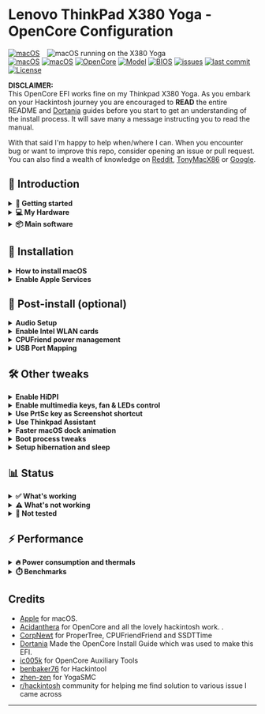 # Lenovo ThinkPad X380 Yoga - OpenCore Configuration

<img align="right" src="https://p1-ofp.static.pub/medias/bWFzdGVyfHJvb3R8MzY5NzQ4fGltYWdlL3BuZ3xoMTEvaGMwLzE0NDQ4MTg0NTI0ODMwLnBuZ3wyZjE4MmQ5YmEyN2U1M2VhOTJkZDM4NzFjMTUzNDk2M2NmOGQ5OTQ2MjYxNTVlNjY3YmYxMTU4ZDM2Y2RmNjlk/lenovo-laptop-thinkpad-x380-2-in-1-hero.png" alt="macOS running on the X380 Yoga" width="425">

[![macOS](https://img.shields.io/badge/macOS-Ventura-brightgreen.svg?logo=apple)](https://developer.apple.com/documentation/macos-release-notes)
[![macOS](https://img.shields.io/badge/macOS-Sonoma-brightgreen.svg?logo=apple)](https://developer.apple.com/documentation/macos-release-notes)
[![macOS](https://img.shields.io/badge/macOS-Sequoia-brightgreen.svg?logo=apple)](https://developer.apple.com/documentation/macos-release-notes)
[![OpenCore](https://img.shields.io/badge/OpenCore-1.0.2-blue.svg)](https://github.com/acidanthera/OpenCorePkg)
[![Model](https://img.shields.io/badge/Model-20LJ-9cf)](https://psref.lenovo.com/syspool/Sys/PDF/ThinkPad/ThinkPad_X380_Yoga/ThinkPad_X380_Yoga_Spec.PDF)
[![BIOS](https://img.shields.io/badge/BIOS-1.41-blue)](https://pcsupport.lenovo.com/us/en/products/laptops-and-netbooks/thinkpad-x-series-laptops/thinkpad-x380-yoga/downloads/driver-list/component?name=BIOS%2FUEFI&id=5AC6A815-321D-440E-8833-B07A93E0428C)
[![issues](https://img.shields.io/github/issues/kotakbiasa/ThinkPad-X380-Yoga-Hackintosh-OpenCore)](https://github.com/kotakbiasa/ThinkPad-X380-Yoga-Hackintosh-OpenCore/issues)
[![last commit](https://img.shields.io/github/last-commit/kotakbiasa/ThinkPad-X380-Yoga-Hackintosh-OpenCore)](https://github.com/kotakbiasa/ThinkPad-X380-Yoga-Hackintosh-OpenCore)
[![License](https://img.shields.io/badge/license-MIT-purple.svg)](/LICENSE)

**DISCLAIMER:**  
This OpenCore EFI works fine on my Thinkpad X380 Yoga. 
As you embark on your Hackintosh journey you are encouraged to **READ** the entire README and [Dortania](https://dortania.github.io/getting-started/) guides before you start to get an understanding of the install process. It will save many a message instructing you to read the manual. 

With that said I'm happy to help when/where I can. When you encounter bug or want to improve this repo, consider opening an issue or pull request. You can also find a wealth of knowledge on [Reddit](https://www.reddit.com/r/hackintosh/), [TonyMacX86](https://www.tonymacx86.com) or [Google](https://www.google.com).

## 👋 Introduction

<details>  
<summary><strong>📖 Getting started</strong></summary>
</br>

**Meet the Bootloader:**

- [Why OpenCore](https://dortania.github.io/OpenCore-Install-Guide/why-oc.html)
- Dortania's [website](https://dortania.github.io)

**Recommended tools:**

- Plist editor [ProperTree](https://github.com/corpnewt/ProperTree)
- Handy-dandy ESP mounting script [MountEFI](https://github.com/corpnewt/MountEFI)
- Cross-platform GUI management tools for OpenCore [OCAT](https://github.com/ic005k/OCAuxiliaryTools)
- Py script that uses acidanthera's macserial to generate SMBIOS [GenSMBIOS](https://github.com/corpnewt/GenSMBIOS)
- The Swiss army knife of vanilla Hackintoshing [Hackintool](https://github.com/benbaker76/Hackintool)

**Resources**

- [OpenCore](https://github.com/acidanthera/OpenCorePkg)

</details>

<details> 
<summary><strong>💻 My Hardware</strong></summary>
</br>

| Category  | Component                                            | Note                                                         |
| --------- | ---------------------------------------------------- | ------------------------------------------------------------ |
| Type      | 20LJ                                                 |                                                              |
| CPU       | Intel(R) Core(TM) i5-8350U CPU @ 1.70GHz             |                                                              |
| GPU       | Intel UHD 620                                        |                                                              |
| SSD       | Lexar NM620 512GB M.2 NVMe SSD                       | Replaced cursed PM 981 which still doesn't work reliably. Read this [Anti-Hackintosh Buyers Guide - Storage](https://dortania.github.io/Anti-Hackintosh-Buyers-Guide/Storage.html)     |
| Screen    | 13.3" FHD 1920x1080                                  | Multi touch and pen* support working                         |
| Memory    | 16GB DDR4 2400Mhz                                    |                                                              |
| Camera    | 720p Camera + IR Camera                              |                                                              |
| Audio     | Conexant® CX8200                                     | I suggest trying several layout ID `3, 15, 21, 23, or 80`    |
| Touchoad  | ELAN v4 LEN2034 PS2 Interace                         |                                                              |
| Wifi & BT | Intel AC 8265 and Bluetooth                          | Use AirportItlwm for your macOS version and enjoy native Wi-Fi control. |
| Ethernet  | Intel I219-LM4 Gigabit Ethernet                      |                                                              | 
| Input     | PS2 Keyboard & I2CHID TrackPad (touchscreen and pen) | I'm using [YogaSMC](https://github.com/zhen-zen/YogaSMC) for media keys. The kext is in the folder but **you'll need to install the app.** |

</details>

<details>
<summary><strong>📦 Main software</strong></summary>

| Component     | Version |
| ------------- | ------- |
| macOS Sonoma  | 14.7.1  |
| OpenCore      | v1.0.2  |

</details>

## 📖 Installation

<details>  
<summary><strong>How to install macOS</strong></summary>
</br>

1. [Create an installation media](https://dortania.github.io/OpenCore-Install-Guide/installer-guide/#making-the-installer)
1. Download the [latest EFI folder](https://github.com/simprecicchiani/ThinkPad-T460s-macOS-OpenCore/releases) and copy it into the ESP partiton
1. Change your BIOS settings according to the table below
1. Boot from the USB installer (press `F12` to choose boot volume) and [start the installation process](https://dortania.github.io/OpenCore-Install-Guide/installation/installation-process.html#booting-the-opencore-usb)

### BIOS Config

| Menu     |                   |                                 | Setting     |
| -------- | ----------------- | ------------------------------- | ----------- |
| Config   | USB               | UEFI BIOS Support               | `Enable`    |
|          | Power             | Intel SpeedStep Technology      | `Enable`    |
|          |                   | CPU Power Management            | `Enable`    |
|          | CPU               | Hyper-Threading Technology      | `Enable`    |
| Security | Security Chip     |                                 | `Disable`   |
|          | Memory Protection | Execution Prevention            | `Enable`    |
|          | Virtualization    | Intel Virtualization Technology | `Enable`    |
|          |                   | Intel VT-d Feature              | `Enable`    |
|          | Anti-Theft        | Computrace                      | `Disable`   |
|          | Secure Boot       |                                 | `Disable`   |
|          | Intel SGX         |                                 | `Disable`   |
|          | Device Guard      |                                 | `Disable`   |
| Startup  | UEFI/Legacy Boot  |                                 | `UEFI Only` |
|          | CSM Support       |                                 | `No`        |
|          | Boot Mode         |                                 | `Quick`     |

</details>

<details>  
<summary><strong>Enable Apple Services</strong></summary>
</br>

Config to allow you to use Apple Services (such as iMessage)

> [!NOTE]
>
> If you (still) can't login to iMessage you may need to contact Apple Support to unblacklist your AppleID (You can try opening the Message app from terminal to check the log to see if you're getting a Customer Code error, which is an indication that your AppleID got blacklisted. [See more info here](https://dortania.github.io/OpenCore-Post-Install/universal/iservices.html#customer-code-error))

1. Download (or clone) [GenSMBIOS](https://github.com/corpnewt/GenSMBIOS) and run it in terminal
2. Type `3` to generate SMBIOS, then press <kbd>Enter</kbd>
3. Type `MacBookPro15,2 5`, then press <kbd>Enter</kbd>
4. Open `EFI/Config.plist` (I highly recommend using [ProperTree](https://github.com/corpnewt/ProperTree)) and navigate to `PlatformInfo -> Generic`
5. Add one of the script's result to `MLB`, `SystemSerialNumber`, and `SystemUUID`
7. Replace `ROM` with your MAC Address (`System Preferences -> Network -> Ethernet -> Advanced -> Hardware -> MAC Address`, then remove all the colons `:`). Or you can also try using a real Apple MAC Address
8. Save and Reboot
9. Check the Serial Number validity. Repeat step 5 and choose different result (or generate new set of SMBIOS) until you find invalid Serial Number
</details>

## 🧰 Post-install (optional)

<details>  
<summary><strong>Audio Setup</strong></summary>

The X380 Yoga has CX8200 for audio which requires the boot-arg **or** device property below. You can use the boot-args to initially setup your config.plist file as suggested in the guide or simply add the device property. Everything should work, built-in microphone, speakers, headphone jack and microphone. 

NVRAM:

| Key       | Value    |
| --------- | -------- |
| boot-args | alcid=23 |

DeviceProperties

| Key                        | Type       | Value        |
| -------------------------- | ---------- | ------------ |
| PciRoot(0x0)/Pci(0x1F,0x3) | Dictionary |              |
| layout-id                  | Data       | **0f000000** |

</details>

<details>  
<summary><strong>Enable Intel WLAN cards</strong></summary>
</br>

Although the Intel AC-8265 Card is compatible with both kexts (use either one or the other), there are Pros and Cons to both of them (check the [**FAQs**](https://openintelwireless.github.io/itlwm/FAQ.html#features) for other differences):

- **AirportItlwm**: (used in macOS Sonoma)
	- **Pro**: Can be used during macOS Setup/Recoveery which is not possible with `itlwm.kext`
	- **Pro**: Supports Location Services and "Find My Mac"
 	- **Pro**: Connects faster to Wi-Fi Hotspots than `itlwm.kext`
	- **Con**: Doesn't perform as well as `itlwm.kext`
	- **Con**: Can't connect to hidden WiFi Networks
	- **Con**: Requires the correct kext per macOS version, so running multiple version of macOS requires multiple versions of this kext controlled via `MinKernel` and `MaxKernel` settings

- **itlwm.kext** (used in Sequoia)
	- **Pro**: `itlwm.kext` works across _multiple_ versions of macOS
	- **Pro**: Loading webpages feels a lot quicker than with `AirportItlwm` 
	- **Pro**: Can connect to hidden WiFi Networks
 	- **Pro**: Does work with iMessage and FaceTime 	
	- **Con**: Requires [**HeliPort**](https://github.com/diepeterpan/HeliPort/releases) app to connect to Wi-Fi hotspots, so it can't be used during macOS Setup/Recovery
	- **Con**: Doesn't support Location Services

- Pre-compiled WiFi kexts for other versions of macOS can be found in the [Additional Files](hhttps://github.com/OpenIntelWireless/itlwm/releases) section! You will need them if you want to run other macOS versions than Sonoma or Sequioa!

> [!NOTE]
> 
> My config uses `AirportItlw.kext` by default since it allows accessing the internet during macOS installation (unlike `itlwm.kext` which requires an additional app to do so). Currently, AirportItlwm kexts for macOS Sequoia is included but you must patch, you can find how to patch [`see this`](https://osxlatitude.com/forums/topic/20330-wifi-in-sequoia-150-beta-patching-for-legacy-broadcom-wireless-cards/). If you want to use itlwm, disable AirportItlwm (all variants) and enable itlwm in the config.plist instead. Next, download the Helipad app, run it and add it to "Login Items" (in System Settings) so that it starts automatically with macOS.

</details>

<details>  
<summary><strong>CPUFriend power management</strong></summary>
<br>

Generate `CPUFriendDataProvider` or `ssdt_data.aml` (choose one) for your machine [here](https://github.com/acidanthera/CPUFriend) or use the ssd_data.aml file provided. My files are set for power conservation over performance. Highly recommended that you use power management.

</details>

<details> 
<summary><strong>USB Port Mapping</strong></summary>

While first port mapping I followed the [Dortania guide here](https://dortania.github.io/OpenCore-Post-Install/usb/#macos-and-the-15-port-limit) with USBInjectAll.kext install...  when doing so the internal USB ports did not show up and the cameras, touch screen, and bluetooth did not function. I noticed on the `USBmap tool` screen that RHUB was showing so I Googled it and it brought me back to the [Dortania guide here](https://dortania.github.io/OpenCore-Post-Install/usb/manual/manual.html#special-notes). I added the SSDT-RHUB.aml to the APCI folder rebooted and all the ports showed up. I then mapped the USB ports creating the included USBMap.kext file.

</details> 

## 🛠️ Other tweaks

<details>  
<summary><strong>Enable HiDPI</strong></summary>
</br>

1. [Disable SIP](https://dortania.github.io/OpenCore-Install-Guide/troubleshooting/troubleshooting.html#disabling-sip)
1. Run the following script in Terminal
   ```bash
   bash -c "$(curl -fsSL https://raw.githubusercontent.com/xzhih/one-key-hidpi/master/hidpi.sh)"
   ```
1. Follow the instructions, then reboot
1. Re-enable SIP (if desired)

Or try an [alternative method](https://github.com/bbhardin/A-Guide-to-MacOS-Scaled-Resolutions)

</details>

<details>  
<summary><strong>Enable multimedia keys, fan & LEDs control </strong></summary>
</br>

- Download [**YogaSMC-App**](https://github.com/zhen-zen/YogaSMC/files/14324664/Builds.zip) and mount it. This is a custom build which fixes the "Failed to open Preferences" [issue](https://github.com/zhen-zen/YogaSMC/issues/189) in Ventura and newer  
	- Double-click the YogaSMC **prefPane** to install it
	- Drag the `YogaSMC` app into the "Programs" folder and run it
	- Click on the icon (`⌥`) in the menu bar and select "Start at Login"
	- Now you can control performance profiles, fan speed and other settings
</details>

<details>  
<summary><strong>Use PrtSc key as Screenshot shortcut</strong></summary>
</br>

Super useful shortcut that I wish I had it on my previous MBP. Default is `⌘⇧5`.

1. Open SystemPreferences.app
1. Go under `Keyboard > Shortcuts > Screenshots`
1. Click on `Screenshot and recording options` field
1. Press `PrtSc` on your keyboard (it should came out as `F13`)

</details>

<details>
<summary><strong>Use Thinkpad Assistant </strong></summary>
</br>

1. Get a pair of Patch & SSDT from [Samples](./Tools/Thinkpad%20Assistant/Samples/SSDT-X380-KBRD.dsl) folder
2. Compile SSDT (ex. `iasl -vo SSDT-X380-KBRD.dsl`)
3. Copy `SSDT.aml` to EFI/OC/ACPI
4. Apply patch on `config.plst` with [OCAT](https://github.com/ic005k/OCAuxiliaryTools)
5. Download [Thinkpad Assistant](./Tools/Thinkpad%20Assistant/ThinkpadAssistant.dmg)
6. Extract & Copy to Applications folder
7. Start Thinkpad Assistant & Tick 'Launch on Login' in Menubar
8. Reboot

</details>

<details>  
<summary><strong>Faster macOS dock animation</strong></summary>
</br>

This enables auto-hide and speeds up the animation

1. Run the following script in Terminal
   ```bash
   defaults write com.apple.dock autohide-delay -float 0; defaults write com.apple.dock autohide-time-modifier -float 0.5; killall Dock
   ```
   </details>

<details>  
<summary><strong>Boot process tweaks</strong></summary>
</br>

| Menu |       |            | Setting    | What does it do?     |
| :--- | :---- | :--------- | :--------- | :------------------- |
| Misc | Boot  | ShowPicker | `False`    | Skip bootloader page |
| UEFI | Audio | PlayChime  | `Disabled` | Always silent boot   |

</details>

<details>  
<summary><strong>Setup hibernation and sleep</strong></summary>
</br>

[Script](https://www.tonymacx86.com/threads/release-sleeponlowbattery-solb.264785) that performs auto sleep/hibernate at low battery.

1. Open terminal
1. Enter commands below one by one

   Settings for AC:

   ```
   sudo pmset -c standby 1
   sudo pmset -c hibernatemode 0
   ```

   Setting for battery:

   ```
   sudo pmset -b standby 1
   sudo pmset -b standbydelayhigh 900
   sudo pmset -b standbydelaylow 60
   sudo pmset -b hibernatemode 25
   sudo pmset -b highstandbythreshold 70
   ```

   Settings for all:

   ```
   sudo pmset -a acwake 0
   sudo pmset -a lidwake 1
   sudo pmset -a powernap 0
   ```

To restore default system settings run

```
sudo pmset restoredefaults
```

<details>  
<summary><strong>Advanced energy management</strong></summary>

`acwake`: wake the machine when power source (AC/battery) is changed (value = 0/1)

`lidwake`: wake the machine when the laptop lid (or clamshell) is opened (value = 0/1)

`powernap`: enable/disable Power Nap on supported machines (value = 0/1)

`standbydelayhigh` and `standbydelaylow` specify the delay, in seconds,
before writing the hibernation image to disk and powering off memory for Standby.
standbydelayhigh is used when the remaining battery capacity is above `highstandbythreshold`(has a default value of 50 percent),
and standbydelaylow is used when the remaining battery capacity is below highstandbythreshold.

`hibernatemode` supports values of 0, 3, or 25. To disable hibernation, set hibernatemode to 0.  
`hibernatemode` = 0 by default on desktops. The system will not back memory up to persistent storage. The system must wake from the contents of memory; the system will lose context on power loss.  
`hibernatemode` = 3 by default on portables. The system will store a copy of memory to persistent storage (the disk), and will power memory during sleep. The system will wake from memory, unless a power loss forces it to restore from hibernate image.  
`hibernatemode` = 25 is only settable via pmset. The system will store a copy of memory to persistent storage (the disk), and will remove power to memory. The system will restore from disk image. If you want "hibernation" - slower sleeps, slower wakes, and better battery life, you should use this setting.

[Source](https://www.dssw.co.uk/reference/pmset.html)

</details>
</br>
</details>

## 📊 Status

<details>  
<summary><strong>✅ What's working</strong></summary>
</br>

- [x] Intel HD 620 Graphics `incuding graphics acceleration`
- [x] Battery management
- [x] USB ports
- [x] Internal camera `working fine on FaceTime, Skype, Zoom and others`
- [x] Sleep / Wake / Shutdown / Reboot
- [X] Intel WiFi & Bluetooth (thanks to [itlwn](https://github.com/OpenIntelWireless/itlwm) & [Heliport](https://github.com/OpenIntelWireless/HeliPort) )
- [x] iMessage, FaceTime, App Store, iTunes Store `Please generate your own SMBIOS`
- [x] Speakers and headphones combo jack
- [x] Microphone
- [x] Keyboard map and hotkeys with [YogaSMC](https://github.com/zhen-zen/YogaSMC)
- [x] Multi-Touch Screen `Touchscreen just feel more natural than using Touchpad (Touchpad gesture enabled). Pen also working`
- [x] SIP and FileVault 2 can be turned on
- [x] Micro SD Card Reader `slow r/w speed but works`

</details>

<details>  
<summary><strong>⚠️ What's not working</strong></summary>
</br>

- [ ] Safari DRM `Use Chromium engine to watch Apple TV+, Amazon Prime Video, Netflix and others`
- [ ] Fingerprint reader - `No. Don't expect macOS driver any time soon.`
- [ ] Samsung PM 981 NVME drive - `Still unstable. Could work for some, not for others. See `[Anti-Hackintosh Buyers Guide - Storage](https://dortania.github.io/Anti-Hackintosh-Buyers-Guide/Storage.html)
- [ ] Sidecar Wireless `doesn't work without apple native WIFI card`

</details>

<details>  
<summary><strong>🔄 Not tested</strong></summary>
</br>

- [ ] Apple Watch Unlock
- [ ] WWAN
- [ ] AirDrop
- [ ] HDMI
- [ ] Thunderbolt

</details>

## ⚡ Performance

<details>  
<summary><strong>🔥 Power consumption and thermals</strong></summary>
</br>

| Idle State                     | Max Frequency                  | 2 Thread Frequency             | All Thread Frequency           | GPU Max Frequency              |
| ------------------------------ | ------------------------------ | ------------------------------ | ------------------------------ | ------------------------------ |
| ![](/Images/ipg-idle-freq.png) | ![](./Images/ipg-max-freq.png) | ![](./Images/ipg-two-freq.png) | ![](./Images/ipg-all-freq.png) | ![](./Images/ipg-gpu-freq.png) |

</details>

<details>  
<summary><strong>⏱️ Benchmarks</strong></summary>
</br>

| CPU         | Single-Core | Multi-Core |
| :---------- | ----------: | ---------: |
| Geekbench 5 |         686 |       2810 |
| **GPU**     |  **OpenCL** |  **Metal** |
| Geekbench 5 |        4351 |       4051 |

<small>macOS Seqoia 15.1, EFI release 1.0.2, CPU: i5-8350U</small>
</details>

## Credits

- [Apple](https://apple.com) for macOS.
- [Acidanthera](https://github.com/acidanthera) for OpenCore and all the lovely hackintosh work.
.
- [CorpNewt](https://github.com/corpnewt) for ProperTree, CPUFriendFriend and SSDTTime
- [Dortania](https://dortania.github.io/OpenCore-Install-Guide/) Made the OpenCore Install Guide which was used to make this EFI.
- [ic005k](https://github.com/ic005k/OCAuxiliaryTools) for OpenCore Auxiliary Tools
- [benbaker76](https://github.com/benbaker76/Hackintool) for Hackintool
- [zhen-zen](https://github.com/zhen-zen/YogaSMC) for YogaSMC
- [r/hackintosh](https://www.reddit.com/r/hackintosh/) community for helping me find solution to various issue I came across
---

